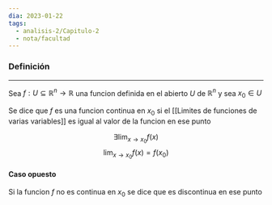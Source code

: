 ```yaml
---
dia: 2023-01-22
tags:
  - analisis-2/Capitulo-2
  - nota/facultad
---
```

### Definición
---
Sea $f: U \subseteq \mathbb{R}^n \to \mathbb{R}$ una funcion definida en el abierto $U$ de $\mathbb{R}^n$ y sea $x_0 \in U$

Se dice que $f$ es una funcion continua en $x_0$ si el [[Limites de funciones de varias variables]] es igual al valor de la funcion en ese punto

$$ \exists \lim_{x \to x_0} f(x)$$
$$ \lim_{x \to x_0} f(x) = f(x_0) $$

#### Caso opuesto
Si la funcion $f$ no es continua en $x_0$ se dice que es discontinua en ese punto